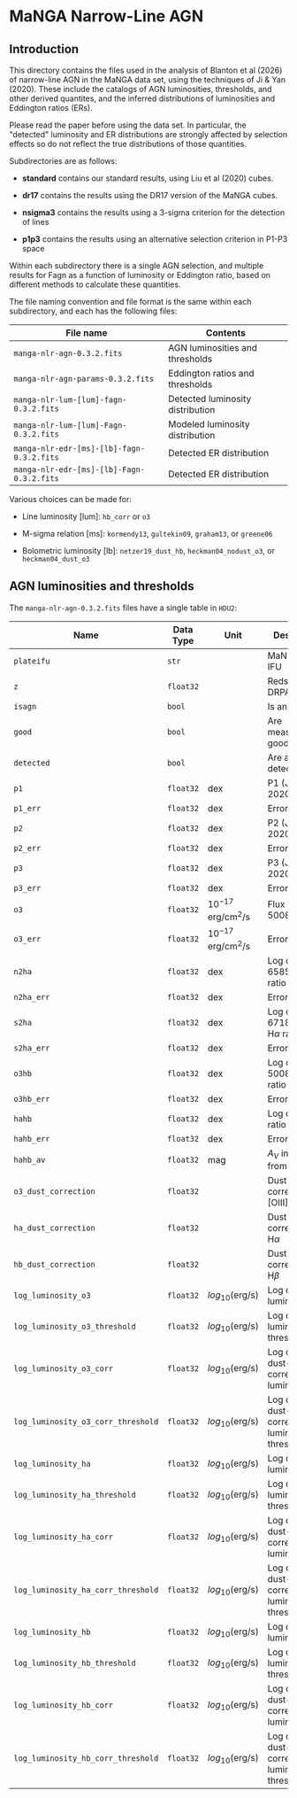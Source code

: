 # MaNGA Narrow-Line AGN

## Introduction

This directory contains the files used in the analysis of Blanton et al 
(2026) of narrow-line AGN in the MaNGA data set, using the techniques of 
Ji & Yan (2020). These include the catalogs of AGN luminosities, thresholds,
and other derived quantites, and the inferred distributions of luminosities
and Eddington ratios (ERs).

Please read the paper before using the data set. In particular, the 
"detected" luminosity and ER distributions are strongly affected by 
selection effects so do not reflect the true distributions of those 
quantities.

Subdirectories are as follows:

* **standard** contains our standard results, using Liu et al (2020) cubes. 

* **dr17** contains the results using the DR17 version of the MaNGA cubes.

* **nsigma3** contains the results using a 3-sigma criterion for the detection of lines

* **p1p3** contains the results using an alternative selection criterion in P1-P3 space

Within each subdirectory there is a single AGN selection, and multiple results for 
Fagn as a function of luminosity or Eddington ratio, based on different methods to 
calculate these quantities.

The file naming convention and file format is the same within each subdirectory, and
each has the following files:

| File name                                 | Contents                         |
|-------------------------------------------|----------------------------------|
| `manga-nlr-agn-0.3.2.fits`                | AGN luminosities and thresholds  |
| `manga-nlr-agn-params-0.3.2.fits`         | Eddington ratios and thresholds  |
| `manga-nlr-lum-[lum]-fagn-0.3.2.fits`     | Detected luminosity distribution | 
| `manga-nlr-lum-[lum]-Fagn-0.3.2.fits`     | Modeled luminosity distribution  |
| `manga-nlr-edr-[ms]-[lb]-fagn-0.3.2.fits` | Detected ER distribution         |
| `manga-nlr-edr-[ms]-[lb]-Fagn-0.3.2.fits` | Detected ER distribution         |

Various choices can be made for:

* Line luminosity [lum]: `hb_corr` or `o3`

* M-sigma relation [ms]: `kormendy13`, `gultekin09`, `graham13`, or `greene06`

* Bolometric luminosity [lb]: `netzer19_dust_hb`, `heckman04_nodust_o3`, or `heckman04_dust_o3`

## AGN luminosities and thresholds

The `manga-nlr-agn-0.3.2.fits` files have a single table in `HDU2`:

| Name                               | Data Type | Unit                    | Description                                          |
|------------------------------------|-----------|-------------------------|------------------------------------------------------|
| `plateifu`                         | `str`     |                         | MaNGA Plate-IFU                                      |
| `z`                                | `float32` |                         | Redshift from DRPAll                                 |
| `isagn`                            | `bool`    |                         | Is an AGN?                                           |
| `good`                             | `bool`    |                         | Are measurements good?                               |
| `detected`                         | `bool`    |                         | Are all lines detected?                              |
| `p1`                               | `float32` | dex                     | P1 (Ji and Yan 2020)                                 |
| `p1_err`                           | `float32` | dex                     | Error in P1                                          |
| `p2`                               | `float32` | dex                     | P2 (Ji and Yan 2020)                                 |
| `p2_err`                           | `float32` | dex                     | Error in P2                                          |
| `p3`                               | `float32` | dex                     | P3 (Ji and Yan 2020)                                 |
| `p3_err`                           | `float32` | dex                     | Error in P3                                          |
| `o3`                               | `float32` | $10^{-17}$ erg/cm$^2$/s | Flux in [OIII] 5008                                  |
| `o3_err`                           | `float32` | $10^{-17}$ erg/cm$^2$/s | Error in `o3`                                        |
| `n2ha`                             | `float32` | dex                     | Log of [NII] 6585 / H$\alpha$ ratio                  |
| `n2ha_err`                         | `float32` | dex                     | Error in `n2ha`                                      |
| `s2ha`                             | `float32` | dex                     | Log of [SII] 6718,6732 / H$\alpha$ ratio             |
| `s2ha_err`                         | `float32` | dex                     | Error in `s2ha`                                      |
| `o3hb`                             | `float32` | dex                     | Log of [OIII] 5008 / H$\beta$ ratio                  |
| `o3hb_err`                         | `float32` | dex                     | Error in `o3hb`                                      |
| `hahb`                             | `float32` | dex                     | Log of H$\alpha$ / H$\beta$ ratio                    |
| `hahb_err`                         | `float32` | dex                     | Error in `hahb`                                      |
| `hahb_av`                          | `float32` | mag                     | $A_V$ inferred from `hahb`                           |
| `o3_dust_correction`               | `float32` |                         | Dust correction for [OIII]                           |
| `ha_dust_correction`               | `float32` |                         | Dust correction for H$\alpha$                        |
| `hb_dust_correction`               | `float32` |                         | Dust correction for H$\beta$                         |
| `log_luminosity_o3`                | `float32` | $log_{10}$(erg/s)       | Log of [OIII] luminosity                             |
| `log_luminosity_o3_threshold`      | `float32` | $log_{10}$(erg/s)       | Log of [OIII] luminosity threshold                   |
| `log_luminosity_o3_corr`           | `float32` | $log_{10}$(erg/s)       | Log of [OIII] dust-corrected luminosity              |
| `log_luminosity_o3_corr_threshold` | `float32` | $log_{10}$(erg/s)       | Log of [OIII] dust-corrected luminosity threshold    |
| `log_luminosity_ha`                | `float32` | $log_{10}$(erg/s)       | Log of H$\alpha$ luminosity                          |
| `log_luminosity_ha_threshold`      | `float32` | $log_{10}$(erg/s)       | Log of H$\alpha$ luminosity threshold                |
| `log_luminosity_ha_corr`           | `float32` | $log_{10}$(erg/s)       | Log of H$\alpha$ dust-corrected luminosity           |
| `log_luminosity_ha_corr_threshold` | `float32` | $log_{10}$(erg/s)       | Log of H$\alpha$ dust-corrected luminosity threshold |
| `log_luminosity_hb`                | `float32` | $log_{10}$(erg/s)       | Log of H$\beta$ luminosity                           |
| `log_luminosity_hb_threshold`      | `float32` | $log_{10}$(erg/s)       | Log of H$\beta$ luminosity threshold                 |
| `log_luminosity_hb_corr`           | `float32` | $log_{10}$(erg/s)       | Log of H$\beta$ dust-corrected luminosity            |
| `log_luminosity_hb_corr_threshold` | `float32` | $log_{10}$(erg/s)       | Log of H$\beta$ dust-corrected luminosity threshold  |

